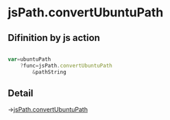 # jsPath.convertUbuntuPath

## Difinition by js action

```js.js

var=ubuntuPath
	?func=jsPath.convertUbuntuPath
		&pathString
```

## Detail

->[jsPath.convertUbuntuPath](https://github.com/puutaro/CommandClick/blob/master/md/developer/js_interface/details/JsPath/convertUbuntuPath.md)
